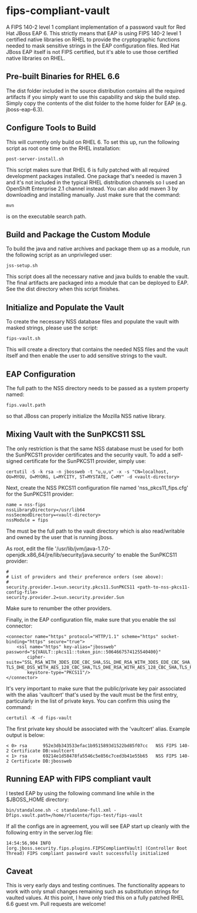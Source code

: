 fips-compliant-vault
====================

A FIPS 140-2 level 1 compliant implementation of a password vault for
Red Hat JBoss EAP 6.  This strictly means that EAP is using FIPS 140-2
level 1 certified native libraries on RHEL to provide the cryptographic
functions needed to mask sensitive strings in the EAP configuration files.
Red Hat JBoss EAP itself is not FIPS certified, but it's able to use
those certified native libraries on RHEL.

Pre-built Binaries for RHEL 6.6
-------------------------------

The dist folder included in the source distribution contains all the
required artifacts if you simply want to use this capability and skip
the build step.  Simply copy the contents of the dist folder to the home
folder for EAP (e.g. jboss-eap-6.3).

Configure Tools to Build
------------------------

This will currently only build on RHEL 6.  To set this up, run the
following script as root one time on the RHEL installation:

    post-server-install.sh

This script makes sure that RHEL 6 is fully patched with all required
development packages installed.  One package that's needed is maven
3 and it's not included in the typical RHEL distribution channels so
I used an OpenShift Enterprise 2.1 channel instead.  You can also add
maven 3 by downloading and installing manually.  Just make sure that
the command:

    mvn

is on the executable search path.

Build and Package the Custom Module
-----------------------------------

To build the java and native archives and package them up as a module,
run the following script as an unprivileged user:

    jss-setup.sh

This script does all the necessary native and java builds to enable
the vault.  The final artifacts are packaged into a module that can be
deployed to EAP.  See the dist directory when this script finishes.

Initialize and Populate the Vault
---------------------------------

To create the necessary NSS database files and populate the vault with
masked strings, please use the script:

    fips-vault.sh

This will create a directory that contains the needed NSS files and
the vault itself and then enable the user to add sensitive strings to
the vault.

EAP Configuration
-----------------

The full path to the NSS directory needs to be passed as a system
property named:

    fips.vault.path

so that JBoss can properly initialize the Mozilla NSS native library.

Mixing Vault with the SunPKCS11 SSL
-----------------------------------

The only restriction is that the same NSS database must be used for both
the SunPKCS11 provider certificates and the security vault.  To add a
self-signed certificate for the SunPKCS11 provider, simply use:

    certutil -S -k rsa -n jbossweb -t "u,u,u" -x -s "CN=localhost, OU=MYOU, O=MYORG, L=MYCITY, ST=MYSTATE, C=MY" -d <vault-directory>

Next, create the NSS PKCS11 configuration file named 'nss_pkcs11_fips.cfg'
for the SunPKCS11 provider:

    name = nss-fips
    nssLibraryDirectory=/usr/lib64
    nssSecmodDirectory=<vault-directory>
    nssModule = fips

The <vault-directory> must be the full path to the vault directory which
is also read/writable and owned by the user that is running jboss.

As root, edit the file
'/usr/lib/jvm/java-1.7.0-openjdk.x86_64/jre/lib/security/java.security'
to enable the SunPKCS11 provider:

    #
    # List of providers and their preference orders (see above):
    #
    security.provider.1=sun.security.pkcs11.SunPKCS11 <path-to-nss-pkcs11-config-file>
    security.provider.2=sun.security.provider.Sun

Make sure to renumber the other providers.

Finally, in the EAP configuration file, make sure that you enable the
ssl connector:

    <connector name="https" protocol="HTTP/1.1" scheme="https" socket-binding="https" secure="true">
        <ssl name="https" key-alias="jbossweb" password="${VAULT::pkcs11::token_pin::5064667574125540400}" 
            cipher-suite="SSL_RSA_WITH_3DES_EDE_CBC_SHA,SSL_DHE_RSA_WITH_3DES_EDE_CBC_SHA,TLS_RSA_WITH_AES_128_CBC_SHA, TLS_DHE_DSS_WITH_AES_128_CBC_SHA,TLS_DHE_RSA_WITH_AES_128_CBC_SHA,TLS_RSA_WITH_AES_256_CBC_SHA,TLS_DHE_DSS_WITH_AES_256_CBC_SHA,TLS_DHE_RSA_WITH_AES_256_CBC_SHA,TLS_ECDH_ECDSA_WITH_3DES_EDE_CBC_SHA,TLS_ECDH_ECDSA_WITH_AES_128_CBC_SHA,TLS_ECDH_ECDSA_WITH_AES_256_CBC_SHA,TLS_ECDHE_ECDSA_WITH_3DES_EDE_CBC_SHA,TLS_ECDHE_ECDSA_WITH_AES_128_CBC_SHA,TLS_ECDHE_ECDSA_WITH_AES_256_CBC_SHA,TLS_ECDH_RSA_WITH_3DES_EDE_CBC_SHA,TLS_ECDH_RSA_WITH_AES_128_CBC_SHA,TLS_ECDH_RSA_WITH_AES_256_CBC_SHA,TLS_ECDHE_RSA_WITH_3DES_EDE_CBC_SHA,TLS_ECDHE_RSA_WITH_AES_128_CBC_SHA,TLS_ECDHE_RSA_WITH_AES_256_CBC_SHA,TLS_ECDH_anon_WITH_3DES_EDE_CBC_SHA,TLS_ECDH_anon_WITH_AES_128_CBC_SHA,TLS_ECDH_anon_WITH_AES_256_CBC_SHA"
            keystore-type="PKCS11"/>
    </connector>

It's very important to make sure that the public/private key pair
associated with the alias 'vaultcert' that's used by the vault must
be the first entry, particularly in the list of private keys.  You can
confirm this using the command:

    certutil -K -d fips-vault

The first private key should be associated with the 'vaultcert' alias.
Example output is below:

    < 0> rsa      952e3db343533efac1b9515893d1522bd85f07cc   NSS FIPS 140-2 Certificate DB:vaultcert
    < 1> rsa      69214e1d58478fa5546c5e856c7ced3b41e55b65   NSS FIPS 140-2 Certificate DB:jbossweb

Running EAP with FIPS compliant vault
-------------------------------------

I tested EAP by using the following command line while in the $JBOSS_HOME
directory:

    bin/standalone.sh -c standalone-full.xml -Dfips.vault.path=/home/rlucente/fips-test/fips-vault

If all the configs are in agreement, you will see EAP start up cleanly
with the following entry in the server.log file:

    14:54:56,904 INFO  [org.jboss.security.fips.plugins.FIPSCompliantVault] (Controller Boot Thread) FIPS compliant password vault successfully initialized

Caveat
------

This is very early days and testing continues.  The functionality appears
to work with only small changes remaining such as substitution strings
for vaulted values.  At this point, I have only tried this on a fully
patched RHEL 6.6 guest vm.  Pull requests are welcome!
